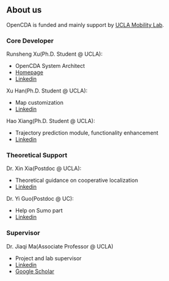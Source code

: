 ## About us
OpenCDA is funded and mainly support by [UCLA Mobility Lab](https://mobility-lab.seas.ucla.edu/).

### Core Developer
Runsheng Xu(Ph.D. Student @ UCLA):
- OpenCDA System Architect
- [Homepage](https://derrickxunu.github.io/)
- [Linkedin](https://www.linkedin.com/in/runsheng-xu/)

Xu Han(Ph.D. Student @ UCLA):
- Map customization
- [Linkedin](https://www.linkedin.com/in/xu-han-12851a64/)

Hao Xiang(Ph.D. Student @ UCLA):
- Trajectory prediction module, functionality enhancement
- [Linkedin](https://www.linkedin.com/in/hao-xiang-42bb5a1b2/)

### Theoretical Support
Dr. Xin Xia(Postdoc @ UCLA):
- Theoretical guidance on cooperative localization
- [Linkedin](https://www.linkedin.com/in/xin-xia-3b6589189/)

Dr. Yi Guo(Postdoc @ UC):
- Help on Sumo part
- [Linkedin](https://www.linkedin.com/in/yi-guo-4008baaa/)

### Supervisor
Dr. Jiaqi Ma(Associate Professor @ UCLA)
- Project and lab supervisor
- [Linkedin](https://www.linkedin.com/in/jiaqi-ma-17037838/)
- [Google Scholar](https://scholar.google.com/citations?user=S3cQz1AAAAAJ&hl=en)

